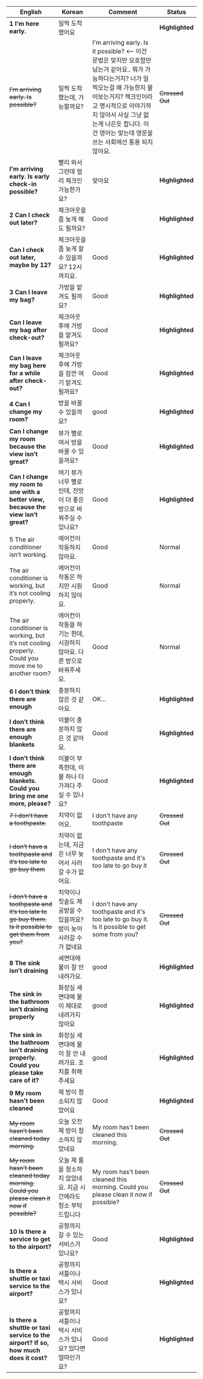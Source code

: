| English | Korean | Comment | Status |
|---------|--------|---------|--------|
| **1	I'm here early.** | 일찍 도착했어요 |  | **Highlighted** |
| ~~I'm arriving early. Is possible?~~ | 일찍 도착했는데, 가능할까요? | I'm arriving early. Is it possible? <-- 이건 문법은 맞지만 모호함만 남는거 같아요.. 뭐가 가능하다는거지? 너가 일찍오는걸 왜 가능한지 물어보는거지? 첵크인이라고 명시적으로 이야기하지 않아서 사실 그냥 없는게 나은듯 합니다. 이건 영어는 맞는데 영문을 쓰는 사회에선 통용 되지 않아요. | ~~Crossed Out~~ |
| **I'm arriving early. Is early check-in possible?** | 빨리 와서 그런데 얼리 체크인 가능한가요? | 맞아요 | **Highlighted** |
| **2	Can I check out later?** | 체크아웃을 좀 늦게 해도 될까요? | Good | **Highlighted** |
| **Can I check out later, maybe by 12?** | 체크아웃을 좀 늦게 할 수 있을까요? 12시까지요. | Good | **Highlighted** |
| **3	Can I leave my bag?** | 가방을 맡겨도 될까요? | Good | **Highlighted** |
| **Can I leave my bag after check-out?** | 체크아웃 후에 가방을 맡겨도 될까요? | Good | **Highlighted** |
| **Can I leave my bag here for a while after check-out?** | 체크아웃 후에 가방을 잠깐 여기 맡겨도 될까요? | Good | **Highlighted** |
| **4	Can I change my room?** | 방을 바꿀 수 있을까요? | good | **Highlighted** |
| **Can I change my room because the view isn’t great?** | 뷰가 별로여서 방을 바꿀 수 있을까요? | Good | **Highlighted** |
| **Can I change my room to one with a better view, because the view isn’t great?** | 여기 뷰가 너무 별로인데, 전망이 더 좋은 방으로 바꿔주실 수 있나요? | Good | **Highlighted** |
| 5	The air conditioner isn’t working. | 에어컨이 작동하지 않아요. | Good | Normal |
| The air conditioner is working, but it’s not cooling properly. | 에어컨이 작동은 하지만 시원하지 않아요. | Good | Normal |
| The air conditioner is working, but it’s not cooling properly. Could you move me to another room? | 에어컨이 작동을 하기는 한데, 시원하지 않아요. 다른 방으로 바꿔주세요. | Good | Normal |
| **6	I don’t think there are enough** | 충분하지 않은 것 같아요. | OK... | **Highlighted** |
| **I don’t think there are enough blankets** | 이불이 충분하지 않은 것 같아요. | Good | **Highlighted** |
| **I don’t think there are enough blankets. Could you bring me one more, please?** | 이불이 부족한데, 이불 하나 더 가져다 주실 수 있나요? | Good | **Highlighted** |
| ~~7	I don’t have a toothpaste.~~ | 치약이 없어요. | I don't have any toothpaste | ~~Crossed Out~~ |
| ~~I don’t have a toothpaste and it’s too late to go buy them~~ | 치약이 없는데, 지금은 너무 늦어서 사러 갈 수가 없어요. | I don't have any toothpaste and it's too late to go buy it  | ~~Crossed Out~~ |
| ~~I don’t have a toothpaste and it’s too late to go buy them. Is it possible to get them from you?~~ | 치약이나 칫솔도 제공받을 수 있을까요? 밤이 늦어 사러갈 수가 없네요 | I don't have any toothpaste and it's too late to go buy it. Is it possible to get some from you? | ~~Crossed Out~~ |
| **8	The sink isn’t draining** | 세면대에 물이 잘 안 내려가요. | good | **Highlighted** |
| **The sink in the bathroom isn’t draining properly** | 화장실 세면대에 물이 제대로 내려가지 않아요 | good | **Highlighted** |
| **The sink in the bathroom isn’t draining properly. Could you please take care of it?** | 화장실 세면대에 물이 잘 안 내려가요. 조치를 취해주세요 | good | **Highlighted** |
| **9	My room hasn't been cleaned** | 제 방이 청소되지 않았어요 | Good | **Highlighted** |
| ~~My room hasn't been cleaned today morning.~~ | 오늘 오전 제 방이 청소하지 않았네요 | My room has't been cleaned this morning. | ~~Crossed Out~~ |
| ~~My room hasn't been cleaned today morning. Could you please clean it now if possible?~~ | 오늘 제 룸을 청소하지 않았네요. 지금 시간에라도 청소 부탁드립니다 | My room has't been cleaned this morning. Could you please clean it now if possible?  | ~~Crossed Out~~ |
| **10	Is there a service to get to the airport?** | 공항까지 갈 수 있는 서비스가 있나요? | Good | **Highlighted** |
| **Is there a shuttle or taxi service to the airport?** | 공항까지 셔틀이나 택시 서비스가 있나요? | Good | **Highlighted** |
| **Is there a shuttle or taxi service to the airport? If so, how much does it cost?** | 공항까지 셔틀이나 택시 서비스가 있나요? 있다면 얼마인가요? | Good | **Highlighted** |
